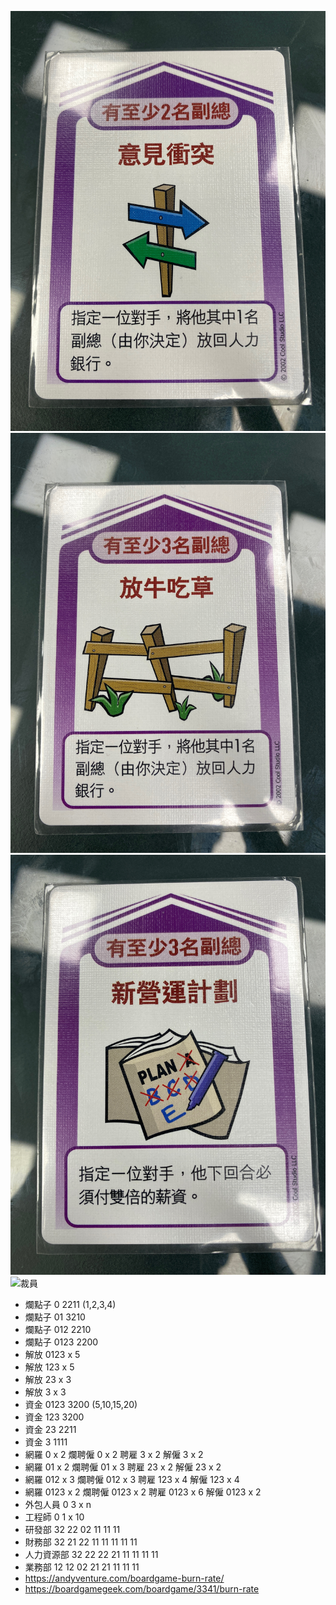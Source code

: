 ![意見衝突](%E6%84%8F%E8%A6%8B%E8%A1%9D%E7%AA%81.jpg)
![放牛吃草](%E6%94%BE%E7%89%9B%E5%90%83%E8%8D%89.jpg)
![新營運計劃](%E6%96%B0%E7%87%9F%E9%81%8B%E8%A8%88%E5%8A%83.jpg)
![裁員](%E8%A3%81%E5%93%A1.jpg)

- 爛點子 0 2211 (1,2,3,4)
- 爛點子 01 3210
- 爛點子 012 2210
- 爛點子 0123 2200
- 解放 0123 x 5
- 解放 123 x 5
- 解放 23 x 3
- 解放 3 x 3
- 資金 0123 3200 (5,10,15,20)
- 資金 123 3200
- 資金 23 2211
- 資金 3 1111
- 網羅 0 x 2 爛聘僱 0 x 2 聘雇 3 x 2 解僱 3 x 2
- 網羅 01 x 2 爛聘僱 01 x 3 聘雇 23 x 2 解僱 23 x 2
- 網羅 012 x 3 爛聘僱 012 x 3 聘雇 123 x 4 解僱 123 x 4
- 網羅 0123 x 2 爛聘僱 0123 x 2 聘雇 0123 x 6 解僱 0123 x 2
- 外包人員 0 3 x n
- 工程師 0 1 x 10
- 研發部 32 22 02 11 11 11
- 財務部 32 21 22 11 11 11 11 11
- 人力資源部 32 22 22 21 11 11 11 11
- 業務部 12 12 02 21 21 11 11 11
- https://andyventure.com/boardgame-burn-rate/
- https://boardgamegeek.com/boardgame/3341/burn-rate
